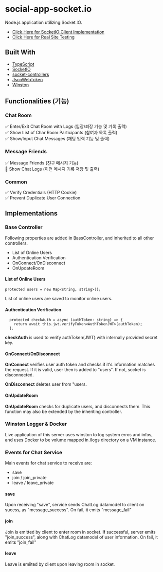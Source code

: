 # social-app-socket.io
Node.js application utilizing Socket.IO.

- [Click Here for SocketIO Client Implementation](https://github.com/soooooyoung/react-social-app)
- [Click Here for Real Site Testing](https://snsus.click/)

## Built With

- [TypeScript](https://www.typescriptlang.org/)
- [SocketIO](https://socket.io/)
- [socket-controllers](https://github.com/typestack/socket-controllers)
- [JsonWebToken](https://www.npmjs.com/package/jsonwebtoken)
- [Winston](https://nodei.co/npm/winston/)

## Functionalities (기능) 

### Chat Room

✅ Enter/Exit Chat Room with Logs (입장/퇴장 기능 및 기록 출력)  
✅ Show List of Char Room Participants (참여자 목록 출력)  
✅ Show/Input Chat Messages (채팅 입력 기능 및 출력)  

### Message Friends

✅ Message Friends (친구 메시지 기능)  
🔲 Show Chat Logs (이전 메시지 기록 저장 및 출력)  

### Common

✅ Verify Credentials (HTTP Cookie)  
✅ Prevent Duplicate User Connection

## Implementations 

### Base Controller

Following properties are added in BassController, and inherited to all other controllers.
- List of Online Users
- Authentication Verification 
- OnConnect/OnDisconnect
- OnUpdateRoom


#### List of Online Users
```
protected users = new Map<string, string>(); 
```
List of online users are saved to monitor online users. 

#### Authentication Verification
```
  protected checkAuth = async (authToken: string) => {
    return await this.jwt.verifyToken<AuthTokenJWT>(authToken);
  };
```
**checkAuth** is used to verify authToken(JWT) with internally provided secret key.


#### OnConnect/OnDisconnect

**OnConnect** verifies user auth token and checks if it's information matches the request. If it is valid, user then is added to "users". If not, socket is disconnected.

**OnDisconnect** deletes user from "users.

#### OnUpdateRoom

**OnUpdateRoom** checks for duplicate users, and disconnects them. This function may also be extended by the inheriting controller.

### Winston Logger & Docker

Live application of this server uses winston to log system erros and infos, and uses Docker to be volume mapped in /logs directory on a VM instance.

### Events for Chat Service

Main events for chat service to receive are:
- save
- join / join_private
- leave / leave_private

#### save

Upon receiving "save", service sends ChatLog datamodel to client on sucess, as "message_success". On fail, it emits "message_fail"

#### join

Join is emitted by client to enter room in socket. If successful, server emits "join_success", along with ChatLog datamodel of user information. On fail, it emits "join_fail"

#### leave

Leave is emiited by client upon leaving room in socket. 

